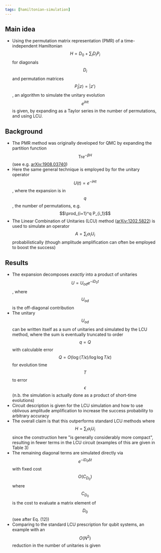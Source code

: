 ```yaml
---
tags: [hamiltonian-simulation]
---
```


## Main idea
* Using the permutation matrix representation (PMR) of a time-independent Hamiltonian $$H = D_0 +\sum_i D_i P_i $$ for diagonals $$D_i$$ and permutation matrices $$P_i\vert z \rangle = \vert z'\rangle$$, an algorithm to simulate the unitary evolution $$e^{i H t}$$ is given, by expanding as a Taylor series in the number of permutations, and using LCU.  


## Background
* The PMR method was originally developed for QMC by expanding the partition function $$\mathrm{Tr}e^{-\beta H}$$ (see e.g. [arXiv:1908.03740](https://arxiv.org/abs/1908.03740))
* Here the same general technique is employed by for the unitary operator $$U(t) = e^{-i H t}$$, where the expansion is in $$q$$, the number of permutations, e.g. $$\prod_{i=1}^q P_{i_1}$$
* The Linear Combination of Unitaries (LCU) method ([arXiv:1202.5822](https://arxiv.org/abs/1202.5822)) is used to simulate an operator $$A = \sum_i \alpha_i U_i$$ probabilistically (though amplitude amplification can often be employed to boost the success)

## Results
* The expansion decomposes *exactly* into a product of unitaries $$U = U_{od}e^{-i D_0  t}$$, where $$U_{od}$$ is the off-diagonal contribution
* The unitary $$U_{od}$$ can be written itself as a sum of unitaries and simulated by the LCU method, where the sum is eventually truncated to order $$q=Q$$ with calculable error $$Q = O\left( \log (T/\epsilon) / \log \log T/\epsilon \right)$$ for evolution time $$T$$ to error $$\epsilon$$ (n.b. the simulation is actually done as a product of short-time evolutions) 
* Circuit description is given for the LCU simulation and how to use oblivous amplitude amplification to increase the success probability to arbitrary accuracy
* The overall claim is that this outperforms standard LCU methods where $$H = \sum_i \alpha_i U_i$$ since the construction here "is generally considerably more compact", resulting in fewer terms in the LCU circuit (examples of this are given in Table 3)
* The remaining diagonal terms are simulated directly via $$e^{-i D_0 \Delta t}$$ with fixed cost $$O(C_{D_0} )$$ where $$C_{D_0}$$ is the cost to evaluate a matrix element of $$D_0$$ (see after Eq. (12))
* Comparing to the standard LCU prescription for qubit systems, an example with an $$O(N^2)$$ reduction in the number of unitaries is given
